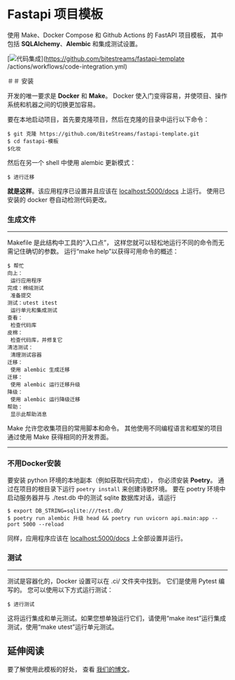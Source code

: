 # Fastapi 项目模板


使用 Make、Docker Compose 和 Github Actions 的 FastAPI 项目模板，
其中包括 **SQLAlchemy**、**Alembic** 和集成测试设置。

[![代码集成](https://github.com/bitestreams/fastapi-template/actions/workflows/code-integration.yml/badge.svg)](https://github.com/bitestreams/fastapi-template /actions/workflows/code-integration.yml)

＃＃  安装

开发的唯一要求是 **Docker** 和 **Make**。
Docker 使入门变得容易，并使项目、操作系统和机器之间的切换更加容易。

要在本地启动项目，首先要克隆项目，然后在克隆的目录中运行以下命令：
```嘘
$ git 克隆 https://github.com/BiteStreams/fastapi-template.git
$ cd fastapi-模板
$化妆
```
然后在另一个 shell 中使用 alembic 更新模式：
```嘘
$ 进行迁移
```
**就是这样**。该应用程序已设置并且应该在 [localhost:5000/docs](localhost:5000/docs) 上运行。
使用已安装的 docker 卷自动检测代码更改。


### 生成文件

---
Makefile 是此结构中工具的“入口点”，
这样您就可以轻松地运行不同的命令而无需记住确切的参数。
运行“make help”以获得可用命令的概述：
```嘘
$ 帮忙
向上：
 运行应用程序
完成：棉绒测试
 准备提交
测试：utest itest
 运行单元和集成测试
查看：
 检查代码库
皮棉：
 检查代码库，并修复它
清洁测试：
 清理测试容器
迁移：
 使用 alembic 生成迁移
迁移：
 使用 alembic 运行迁移升级
降级：
 使用 alembic 运行降级迁移
帮助：
 显示此帮助消息
```

Make 允许您收集项目的常用脚本和命令。
其他使用不同编程语言和框架的项目通过使用 Make 获得相同的开发界面。

---

### 不用Docker安装
要安装 python 环境的本地副本（例如获取代码完成），
你必须安装 **Poetry**。
通过在项目的根目录下运行 `poetry install` 来创建诗歌环境。
要在 poetry 环境中启动服务器并与 ./test.db 中的测试 sqlite 数据库对话，请运行
```狂欢
$ export DB_STRING=sqlite:///test.db/
$ poetry run alembic 升级 head && poetry run uvicorn api.main:app --port 5000 --reload
```
同样，应用程序应该在 [localhost:5000/docs](localhost:5000/docs) 上全部设置并运行。

### 测试

---

测试是容器化的，Docker 设置可以在 .ci/ 文件夹中找到。
它们是使用 Pytest 编写的。
您可以使用以下方式运行测试：
```狂欢
$ 进行测试
```
这将运行集成和单元测试。如果您想单独运行它们，请使用“make itest”运行集成测试，使用“make utest”运行单元测试。


## 延伸阅读

要了解使用此模板的好处，
查看 [我们的博文](https://bitestreams.com/blog/fastapi_template/)。